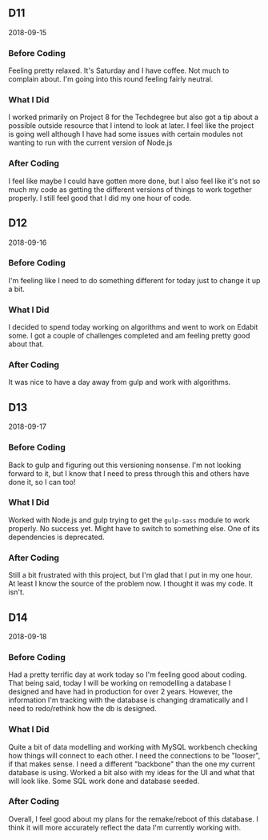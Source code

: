 ## D11

2018-09-15

### Before Coding

Feeling pretty relaxed. It's Saturday and I have coffee. Not much to complain about. I'm going into this round feeling fairly neutral.

### What I Did

I worked primarily on Project 8 for the Techdegree but also got a tip about a possible outside resource that I intend to look at later. I feel like the project is going well although I have had some issues with certain modules not wanting to run with the current version of Node.js

### After Coding

I feel like maybe I could have gotten more done, but I also feel like it's not so much my code as getting the different versions of things to work together properly. I still feel good that I did my one hour of code.

## D12

2018-09-16

### Before Coding

I'm feeling like I need to do something different for today just to change it up a bit.

### What I Did

I decided to spend today working on algorithms and went to work on Edabit some. I got a couple of challenges completed and am feeling pretty good about that.

### After Coding

It was nice to have a day away from gulp and work with algorithms.

## D13

2018-09-17

### Before Coding

Back to gulp and figuring out this versioning nonsense. I'm not looking forward to it, but I know that I need to press through this and others have done it, so I can too!

### What I Did

Worked with Node.js and gulp trying to get the `gulp-sass` module to work properly. No success yet. Might have to switch to something else. One of its dependencies is deprecated.

### After Coding

Still a bit frustrated with this project, but I'm glad that I put in my one hour. At least I know the source of the problem now. I thought it was my code. It isn't.

## D14

2018-09-18

### Before Coding

Had a pretty terrific day at work today so I'm feeling good about coding. That being said, today I will be working on remodelling a database I designed and have had in production for over 2 years. However, the information I'm tracking with the database is changing dramatically and I need to redo/rethink how the db is designed.

### What I Did

Quite a bit of data modelling and working with MySQL workbench checking how things will connect to each other. I need the connections to be "looser", if that makes sense. I need a different "backbone" than the one my current database is using. Worked a bit also with my ideas for the UI and what that will look like. Some SQL work done and database seeded.

### After Coding

Overall, I feel good about my plans for the remake/reboot of this database. I think it will more accurately reflect the data I'm currently working with.